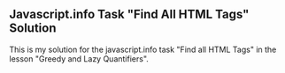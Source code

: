 ## Javascript.info Task "Find All HTML Tags" Solution

This is my solution for the javascript.info task "Find all HTML Tags" in the lesson "Greedy and Lazy Quantifiers".